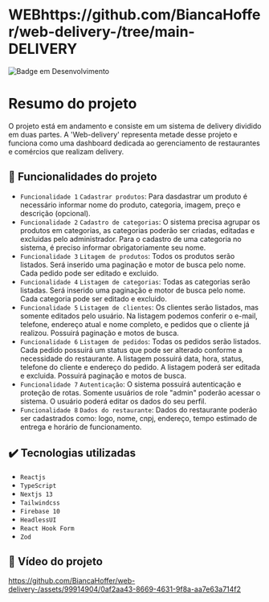 <h1>WEBhttps://github.com/BiancaHoffer/web-delivery-/tree/main-DELIVERY</h1>

![Badge em Desenvolvimento](http://img.shields.io/static/v1?label=STATUS&message=EM%20DESENVOLVIMENTO&color=GREEN&style=for-the-badge)

# Resumo do projeto
O projeto está em andamento e consiste em um sistema de delivery dividido em duas partes. A 'Web-delivery' representa metade desse projeto e funciona como uma dashboard dedicada ao gerenciamento de restaurantes e comércios que realizam delivery. 

## 🔨 Funcionalidades do projeto
- `Funcionalidade 1` `Cadastrar produtos`: Para dasdastrar um produto é necessário informar nome do produto, categoria, imagem, preço e descrição (opcional). 
- `Funcionalidade 2` `Cadastro de categorias`: O sistema precisa agrupar os produtos em categorias, as categorias poderão ser criadas, editadas e excluidas pelo administrador. Para o cadastro de uma categoria no sistema, é preciso informar obrigatoriamente seu nome.
- `Funcionalidade 3` `Litagem de produtos`: Todos os produtos serão listados. Será inserido uma paginação e motor de busca pelo nome. Cada pedido pode ser editado e excluido.
- `Funcionalidade 4` `Listagem de categorias`: Todas as categorias serão listadas. Será inserido uma paginação e motor de busca pelo nome. Cada categoria pode ser editado e excluido.
- `Funcionalidade 5` `Listagem de clientes`: Os clientes serão listados, mas somente editados pelo usuário. Na listagem podemos conferir o e-mail, telefone, endereço atual e nome completo, e pedidos que o cliente já realizou. Possuirá paginação e motos de busca.
-  `Funcionalidade 6` `Listagem de pedidos`: Todas os pedidos serão listados. Cada pedido possuirá um status que pode ser alterado conforme a necessidade do restaurante. A listagem possuirá data, hora, status, telefone do cliente e endereço do pedido. A listagem poderá ser editada e excluida. Possuirá paginação e motos de busca.
- `Funcionalidade 7` `Autenticação`: O sistema possuirá autenticação e proteção de rotas. Somente usuários de role "admin" poderão acessar o sistema. O usuário poderá editar os dados do seu perfil.
 - `Funcionalidade 8` `Dados do restaurante`: Dados do restaurante poderão ser cadastrados como: logo, nome, cnpj, endereço, tempo estimado de entrega e horário de funcionamento.

## ✔️ Tecnologias utilizadas

- ``Reactjs``
- ``TypeScript``
- ``Nextjs 13``
- ``Tailwindcss``
- ``Firebase 10``
- ``HeadlessUI``
- ``React Hook Form``
- ``Zod``

## 🎯 Vídeo do projeto 

https://github.com/BiancaHoffer/web-delivery-/assets/99914904/0af2aa43-8669-4631-9f8a-aa7e63a714f2